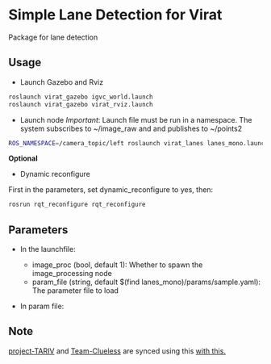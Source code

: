# Simple Lane Detection for Virat

Package for lane detection

## Usage

* Launch Gazebo and Rviz

```bash
roslaunch virat_gazebo igvc_world.launch
roslaunch virat_gazebo virat_rviz.launch
```

* Launch node
_Important_: Launch file must be run in a namespace. 
The system subscribes to ~/image_raw and and publishes to ~/points2

```bash
ROS_NAMESPACE=/camera_topic/left roslaunch virat_lanes lanes_mono.launch
```

**Optional**

* Dynamic reconfigure

First in the parameters, set dynamic_reconfigure to yes, then:
```bash
rosrun rqt_reconfigure rqt_reconfigure
```

## Parameters
- In the launchfile:
  - image_proc (bool, default 1): Whether to spawn the image_processing node
  - param_file (string, default $(find lanes_mono)/params/sample.yaml): The parameter file to load
  
- In param file:



## Note
[project-TARIV](https://github.com/project-TARIV/virat_lanes_mono) and [Team-Clueless](https://github.com/Team-Clueless/lanes_mono) are synced using this [with this.](https://gist.github.com/rvl/c3f156e117e22a25f242)
